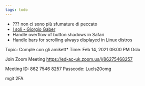 ```yaml
---
tags: todo
---
```

- ??? non ci sono più sfumature di peccato
- [I soli - Giorgio Gaber](https://deezer.com/track/104718080)
- Handle overflow of button shadows in Safari
- Handle bars for scrolling always displayed in Linux distros

Topic: Comple con gli amikett*
Time: Feb 14, 2021 09:00 PM Oslo

Join Zoom Meeting
https://ed-ac-uk.zoom.us/j/86275468257

Meeting ID: 862 7546 8257
Passcode: LucIs20omg


mgit 2FA